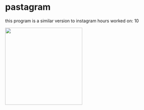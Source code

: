 # pastagram
this program is a similar version to instagram 
hours worked on: 10

<img src="http://g.recordit.co/5ANE7xYgzK.gif" width=250><br>


